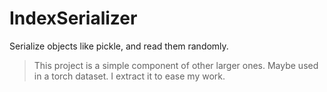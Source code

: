 # IndexSerializer

Serialize objects like pickle, and read them randomly.

> This project is a simple component of other larger ones. Maybe used in a torch dataset. 
> I extract it to ease my work.
